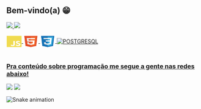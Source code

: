 ## Bem-vindo(a) 😁

 <div>
   <a href="https://github.com/alissonmonni">
   <img height="180em" src="https://github-readme-stats.vercel.app/api?username=alissonmonni&show_icons=true&theme=gotham&include_all_commits=true&count_private=true"/>
   <img height="180em" src="https://github-readme-stats.vercel.app/api/top-langs/?username=alissonmonni&layout=compact&langs_count=6&theme=gotham"/>

</div>
<div style="display: inline_block"><br>
  <img align="center" alt="Js" height="30" width="40"
       src="https://raw.githubusercontent.com/devicons/devicon/master/icons/javascript/javascript-plain.svg">
  <img align="center" alt="HTML" height="30" width="40" src="https://raw.githubusercontent.com/devicons/devicon/master/icons/html5/html5-original.svg">
  <img align="center" alt="CSS" height="30" width="40"
       src="https://raw.githubusercontent.com/devicons/devicon/master/icons/css3/css3-original.svg">
  <img align="center" alt="POSTGRESQL" height="30" width="40"src="https://cdn.jsdelivr.net/gh/devicons/devicon/icons/postgresql/postgresql-original.svg">
</div>
 
 <br>
 
  ### Pra conteúdo sobre programação me segue a gente nas redes abaixo!
 
<div> 
  <a href="https://www.instagram.com/lissonmonni/" target="_blank"><img src="https://img.shields.io/badge/-Instagram-%23E4405F?style=for-the-badge&logo=instagram&logoColor=white" target="_blank"></a>
  <a href="https://www.linkedin.com/in/alisson-monni/" target="_blank"><img src="https://img.shields.io/badge/-LinkedIn-%230077B5?style=for-the-badge&logo=linkedin&logoColor=white" target="_blank"></a> 
 
  ![Snake animation](https://github.com/alissonmonni/alissonmonni/blob/output/github-contribution-grid-snake.svg)

</div>
